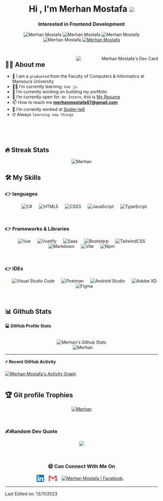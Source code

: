 <h1 align="center">Hi , I'm Merhan Mostafa <img src="https://media.giphy.com/media/hvRJCLFzcasrR4ia7z/giphy.gif" width="35"></h1>
<h3 align="center">Interested in Frontend Development</h3>

<p align="center"> 
	<img src="https://komarev.com/ghpvc/?username=merhanmostafa47&label=Profile%20views&color=0e75b6&style=flat" alt="Merhan Mostafa" /> 
	<!--<img src="https://badges.pufler.dev/repos/merhanmostafa47" alt="Merhan Mostafa" />-->
	<img src="https://img.shields.io/github/followers/merhanmostafa47?label=Followers" alt="Merhan Mostafa" />
	<img src="https://hits.seeyoufarm.com/api/count/incr/badge.svg?url=https%3A%2F%2Fgithub.com%2F/merhanmostafa47/1212%2Fhit-counter" alt="Merhan Mostafa" />
        <img src="https://wakatime.com/badge/user/ae4e74c8-3a6a-4de1-a890-24a13ae4568d.svg" alt="Merhan Mostafa" />
	<a href="https://www.frontendmentor.io/profile/merhanmostafa47"><img src="https://img.shields.io/badge/Front--end%20Mentor-Follow-blue" alt="Merhan Mostafa" /></a>
	
</p>

<br>


<a href="https://app.daily.dev/merhanmostafa47" align='right'><img align='right' src="https://api.daily.dev/devcards/febd585fac1649d29984f849f813f30a.png?r=pf4" width="270" alt="Merhan Mostafa's Dev Card"/></a>

## :sassy_man:  About me
- :school: I am a `graduated` from the Faculty of Computers & Informatics at Mansoura University
- :student: I’m currently learning: `Vue js`.
- 🔭 I’m currently working on building my portfolio 
- :thinking: I’m currently open for: `An Intern`, this is [My Resume](https://www.canva.com/design/DAFRxisYpvc/3ndIDLuI-uqvlQVug83fHw/view?utm_content=DAFRxisYpvc&utm_campaign=designshare&utm_medium=link&utm_source=publishsharelink)
- 📫 How to reach me **merhanmostafa47@gmail.com**
- 🌱 I’m currently worked at [Spider-te8](https://www.facebook.com/spiderte8)
- :nerd_face: Always `learning new things`

	
<br>
<br>
<br>

## 🔥 Streak Stats

<p align="center">
	<img src="https://github-readme-streak-stats.herokuapp.com/?user=merhanmostafa47&theme=tokyonight" alt="Merhan" />
</p>	

## 🛠️ My Skills

### 👉 languages

<p align="center"> 
  &emsp;
    <img alt="C#" src="https://img.shields.io/badge/C%23-239120?style=for-the-badge&logo=c-sharp&logoColor=white">
  &emsp;
    <img alt="HTML5" src="https://img.shields.io/badge/HTML5-E34F26?style=for-the-badge&logo=html5&logoColor=white">
  &emsp;
   <img alt="CSS3" src="https://img.shields.io/badge/CSS3-1572B6?style=for-the-badge&logo=css3&logoColor=white">
  &emsp;
   <img alt="JavaScript" src="https://img.shields.io/badge/JavaScript-323330?style=for-the-badge&logo=javascript&logoColor=F7DF1E">
  &emsp;
   <img alt="TypeScript" src="https://img.shields.io/badge/TypeScript-007ACC?style=for-the-badge&logo=typescript&logoColor=white">
  
	
</p>

<br>

 ### 👉 Frameworks & Libraries

<p align="center">
  &emsp;
    <img alt="Vue" src="https://img.shields.io/badge/Vue%20js-35495E?style=for-the-badge&logo=vuedotjs&logoColor=4FC08D">
  &emsp;
    <img alt="Vuetify" src="https://img.shields.io/badge/Vuetify-1867C0?style=for-the-badge&logo=vuetify&logoColor=white">
 &emsp;
   <img alt="Saas" src="https://img.shields.io/badge/Sass-CC6699?style=for-the-badge&logo=sass&logoColor=white">
  &emsp;
 <img alt="Bootstarp" src="https://img.shields.io/badge/Bootstrap-563D7C?style=for-the-badge&logo=bootstrap&logoColor=white">
&emsp;
 <img alt="TailwindCSS" src="https://img.shields.io/badge/tailwindcss-%2338B2AC.svg?style=for-the-badge&logo=tailwind-css&logoColor=white">
  &emsp;
    <img alt="Markdown" src="https://img.shields.io/badge/Markdown-000000?style=for-the-badge&logo=markdown&logoColor=white">
  &emsp;
    <img alt="Vite" src="https://img.shields.io/badge/vite-%23646CFF.svg?style=for-the-badge&logo=vite&logoColor=white">
      &emsp;
    <img alt="Npm" src="https://img.shields.io/badge/npm-CB3837?style=for-the-badge&logo=npm&logoColor=white">


	
</p>

<br>

 ### 👉 IDEs
 
<p align="center">
  &emsp;
  <img alt="Visual Studio Code" src="https://img.shields.io/badge/Visual_Studio_Code-0078D4?style=for-the-badge&logo=visual%20studio%20code&logoColor=whit">
  &emsp; 
   <img alt="Postman" src="https://img.shields.io/badge/Postman-FF6C37?style=for-the-badge&logo=Postman&logoColor=white" />
 &emsp;
    <img alt="Android Studio" src="https://img.shields.io/badge/Android_Studio-3DDC84?style=for-the-badge&logo=android-studio&logoColor=white" />
  &emsp; 
   <img alt="Adobe XD" src="https://img.shields.io/badge/Adobe%20XD-470137?style=for-the-badge&logo=Adobe%20XD&logoColor=#FF61F6" />
  &emsp; 
   <img alt="Figma" src="https://img.shields.io/badge/Figma-F24E1E?style=for-the-badge&logo=figma&logoColor=white" />

</p>

<br>

## 📊 Github Stats

  <summary><b>💻 GitHub Profile Stats</b></summary>
  <br/>
  <p align="center">
<img alt="Merhan's Github Stats" src="https://github-readme-stats.vercel.app/api?username=merhanmostafa47&show_icons=true&count_private=true&theme=tokyonight" height="192px"/>
	  <br/>
&nbsp;
	<img src="https://github-readme-stats.vercel.app/api/top-langs?username=merhanmostafa47&langs_count=10&show_icons=true&locale=en&layout=compact&theme=tokyonight" alt="Merhan" height="192px"/>
  <br/>
	
  </p>

----

  <summary><b>⚡ Recent GitHub Activity</b></summary>
  <br/>
    <a href="https://github.com/merhanmostafa47"><img alt="Merhan Mostafa's Activity Graph" src="https://github-readme-activity-graph.cyclic.app/graph?username=merhanmostafa47&theme=tokyo-night"></a>
  <br/>

<br/>

## :trophy: Git profile Trophies

<p align="center"> <a href="https://github.com/ryo-ma/github-profile-trophy"><img src="https://github-profile-trophy.vercel.app/?username=merhanmostafa47&layout=compact&theme=onestar" alt="Merhan" /></a> </p>

<br>

### ✍️Random Dev Quote

<p align="center">
<img src="https://quotes-github-readme.vercel.app/api?type=horizontal&theme=tokyonight">
</p>

<br>

<div align="center">

  <h3><b>😄 Can Connect With Me On</b></h3>

  </div>

<p align="center">

<a href="https://www.linkedin.com/in/merhanmostafa47/" target="_blank">
  <img align="center" alt="Merhan Mostafa | Linkedin" width="24px" src="https://github.com/SatYu26/SatYu26/blob/master/Assets/Linkedin.svg" />
</a> &nbsp;&nbsp;
	
<a href="mailto:merhanmostafa47@gmail.com">
  <img align="center" alt="Merhan Mostafa | Gmail" width="26px" src="https://github.com/SatYu26/SatYu26/blob/master/Assets/Gmail.svg" />
</a> &nbsp;&nbsp;

<a href="https://www.facebook.com/merhanmostafa47/" target="_blank">
<img align="center" alt="Merhan Mostafa | Facebook" width="24px" src="https://upload.wikimedia.org/wikipedia/en/thumb/0/04/Facebook_f_logo_%282021%29.svg/100px-Facebook_f_logo_%282021%29.svg.png" />
</a> &nbsp;&nbsp;

</p>

-----

Last Edited on: 13/11/2023
